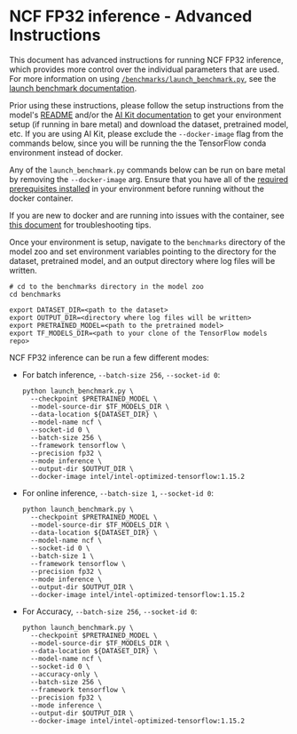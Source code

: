 <!--- 0. Title -->
<!-- This document is auto-generated using markdown fragments and the model-builder -->
<!-- To make changes to this doc, please change the fragments instead of modifying this doc directly -->
# NCF FP32 inference - Advanced Instructions

<!-- 10. Description -->
This document has advanced instructions for running NCF FP32
inference, which provides more control over the individual parameters that
are used. For more information on using [`/benchmarks/launch_benchmark.py`](/benchmarks/launch_benchmark.py),
see the [launch benchmark documentation](/docs/general/tensorflow/LaunchBenchmark.md).

Prior using these instructions, please follow the setup instructions from
the model's [README](README.md) and/or the
[AI Kit documentation](/docs/general/tensorflow/AIKit.md) to get your environment
setup (if running in bare metal) and download the dataset, pretrained model, etc.
If you are using AI Kit, please exclude the `--docker-image` flag from the
commands below, since you will be running the the TensorFlow conda environment
instead of docker.

<!-- 55. Docker arg -->
Any of the `launch_benchmark.py` commands below can be run on bare metal by
removing the `--docker-image` arg. Ensure that you have all of the
[required prerequisites installed](README.md#run-the-model) in your environment
before running without the docker container.

If you are new to docker and are running into issues with the container,
see [this document](/docs/general/docker.md) for troubleshooting tips.

<!-- 50. Launch benchmark instructions -->
Once your environment is setup, navigate to the `benchmarks` directory of
the model zoo and set environment variables pointing to the directory for the
dataset, pretrained model, and an output directory where log
files will be written.

```
# cd to the benchmarks directory in the model zoo
cd benchmarks

export DATASET_DIR=<path to the dataset>
export OUTPUT_DIR=<directory where log files will be written>
export PRETRAINED_MODEL=<path to the pretrained model>
export TF_MODELS_DIR=<path to your clone of the TensorFlow models repo>
```

NCF FP32 inference can be run a few different modes:
* For batch inference, `--batch-size 256`, `--socket-id 0`:
  ```
  python launch_benchmark.py \
    --checkpoint $PRETRAINED_MODEL \
    --model-source-dir $TF_MODELS_DIR \
    --data-location ${DATASET_DIR} \
    --model-name ncf \
    --socket-id 0 \
    --batch-size 256 \
    --framework tensorflow \
    --precision fp32 \
    --mode inference \
    --output-dir $OUTPUT_DIR \
    --docker-image intel/intel-optimized-tensorflow:1.15.2
  ```
* For online inference, `--batch-size 1`, `--socket-id 0`:
  ```
  python launch_benchmark.py \
    --checkpoint $PRETRAINED_MODEL \
    --model-source-dir $TF_MODELS_DIR \
    --data-location ${DATASET_DIR} \
    --model-name ncf \
    --socket-id 0 \
    --batch-size 1 \
    --framework tensorflow \
    --precision fp32 \
    --mode inference \
    --output-dir $OUTPUT_DIR \
    --docker-image intel/intel-optimized-tensorflow:1.15.2
  ```
* For Accuracy, `--batch-size 256`, `--socket-id 0`:
  ```
  python launch_benchmark.py \
    --checkpoint $PRETRAINED_MODEL \
    --model-source-dir $TF_MODELS_DIR \
    --data-location ${DATASET_DIR} \
    --model-name ncf \
    --socket-id 0 \
    --accuracy-only \
    --batch-size 256 \
    --framework tensorflow \
    --precision fp32 \
    --mode inference \
    --output-dir $OUTPUT_DIR \
    --docker-image intel/intel-optimized-tensorflow:1.15.2
  ```

